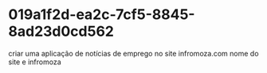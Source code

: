 # 019a1f2d-ea2c-7cf5-8845-8ad23d0cd562
criar  uma aplicação  de notícias de emprego no site infromoza.com nome do site e infromoza
